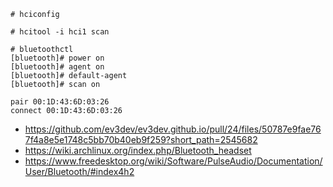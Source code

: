 ```
# hciconfig
```

```
# hcitool -i hci1 scan
```

```
# bluetoothctl
[bluetooth]# power on
[bluetooth]# agent on
[bluetooth]# default-agent
[bluetooth]# scan on

pair 00:1D:43:6D:03:26
connect 00:1D:43:6D:03:26
```

- https://github.com/ev3dev/ev3dev.github.io/pull/24/files/50787e9fae767f4a8e5e1748c5bb70b40eb9f259?short_path=2545682
- https://wiki.archlinux.org/index.php/Bluetooth_headset
- https://www.freedesktop.org/wiki/Software/PulseAudio/Documentation/User/Bluetooth/#index4h2
